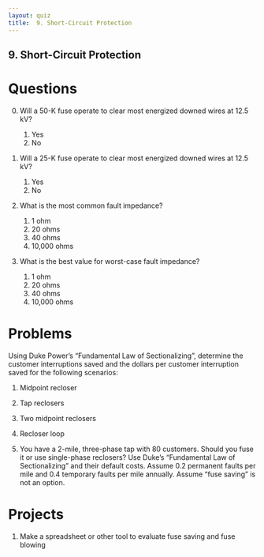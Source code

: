 ```yaml
---
layout: quiz
title:  9. Short-Circuit Protection
---
```


## 9. Short-Circuit Protection

# Questions

0. Will a 50-K fuse operate to clear most energized downed wires at
   12.5 kV?
   
   1. Yes
   2. No
   
0. Will a 25-K fuse operate to clear most energized downed wires at
   12.5 kV?
   
   1. Yes
   2. No
   
0. What is the most common fault impedance?
   
   1. 1 ohm
   2. 20 ohms
   3. 40 ohms
   4. 10,000 ohms
   
0. What is the best value for worst-case fault impedance?
   
   1. 1 ohm
   2. 20 ohms
   3. 40 ohms
   4. 10,000 ohms


# Problems

Using Duke Power’s “Fundamental Law of Sectionalizing”, determine
the customer interruptions saved and the dollars per customer
interruption saved for the following scenarios:
   
1. Midpoint recloser

1. Tap reclosers

1. Two midpoint reclosers

1. Recloser loop

1. You have a 2-mile, three-phase tap with 80 customers. Should you
   fuse it or use single-phase reclosers? Use Duke’s “Fundamental Law
   of Sectionalizing” and their default costs. Assume 0.2 permanent
   faults per mile and 0.4 temporary faults per mile annually. Assume
   “fuse saving” is not an option.
   
# Projects

1. Make a spreadsheet or other tool to evaluate fuse saving and fuse blowing



